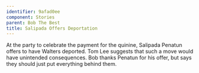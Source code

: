 ```yaml
---
identifier: 9afad0ee
component: Stories
parent: Bob The Best 
title: Salipada Offers Deportation
---
```

At the party to celebrate the payment for the quinine, Salipada Penatun
offers to have Walters deported. Tom Lee suggests that such a move would
have unintended consequences. Bob thanks Penatun for his offer, but says
they should just put everything behind them.
